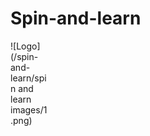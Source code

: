 # Spin-and-learn
<div style="width:60px ; height:60px">
  ![Logo](/spin-and-learn/spin and learn images/1.png)
<div>
